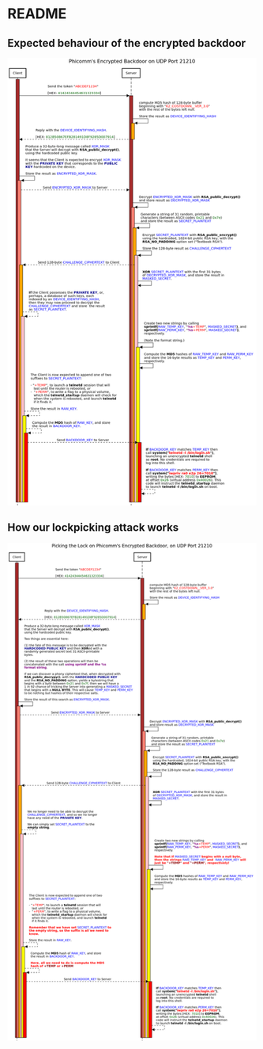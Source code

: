 # README


## Expected behaviour of the encrypted backdoor

![Expected behaviour of encrypted backdoor](img/Phicomms_Encrypted_Backdoor_on_UDP_Port_21210.png)


## How our lockpicking attack works

![How our lock pick works](img/Picking_the_Lock_on_Phicomms_Encrypted_Backdoor_on_UDP_Port_21210.png)

<!-- Phicomm's Encrypted Backdoor on UDP Port 21210.png Picking the Lock on Phicomm's Encrypted Backdoor on UDP Port 21210.png -->
